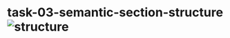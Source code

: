 # task-03-semantic-section-structure![structure](https://github.com/adibmansuri511/task-03-semantic-section-structure/assets/135020831/b156f873-6228-49c6-8fb1-92446bd35b3c)
